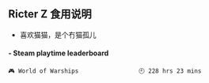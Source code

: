 ## Ricter Z 食用说明
- 喜欢猫猫，是个冇猫孤儿

<!-- steam-box start -->
#### - Steam playtime leaderboard
```text
🎮 World of Warships                 🕘 228 hrs 23 mins
```
<!-- Powered by https://github.com/YouEclipse/steam-box . -->
<!-- steam-box end -->

